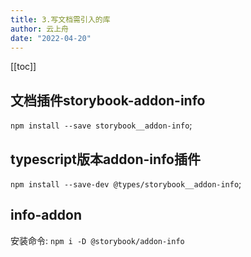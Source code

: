 ```yaml
---
title: 3.写文档需引入的库
author: 云上舟
date: "2022-04-20"
---
```


[[toc]]


## 文档插件storybook-addon-info
`npm install --save storybook__addon-info`;

## typescript版本addon-info插件
`npm install --save-dev @types/storybook__addon-info`;

## info-addon
安装命令: `npm i -D @storybook/addon-info`